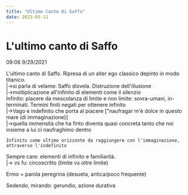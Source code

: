 ```yaml
---
title: "Ultimo Canto Di Saffo"
date: 2023-05-11
---
```

# L'ultimo canto di Saffo
09:06 9/29/2021  
  
L'ultimo canto di Saffo. Ripresa di un alter ego classico depinto in modo titanico.   
	|->si parla di velame: Saffo disvela. Distruzione dell'illusione  
											|->moltiplicazione all'infinito di elementi come il silenzio  
Infinito: piacere da mescolanza di limite e non limite: sovra-umani, in-terminati. Termini finiti negati per ottenere infinito	  
						|->Vago e indefinito che porta al piacere ["naufragar m'è dolce in questo mare (di immaginazione)]  
						|->quella immensità che ha finto diventa quasi concreta tanto che noi insieme a lui ci naufraghimo dentro   
  
	Infinito come ultimo orizzonte da raggiungere con l'immaginazione, attraverso l'indefinito  
  
Sempre care: elementi di infinito e familiarità.   
  |-> vs fu: circoscritto (limite vs oltre limite)   
  
Ermo = parola peregrina (desueta, antica/poco frequente)  
  
Sedendo, mirando: gerundio, azione durativa  
